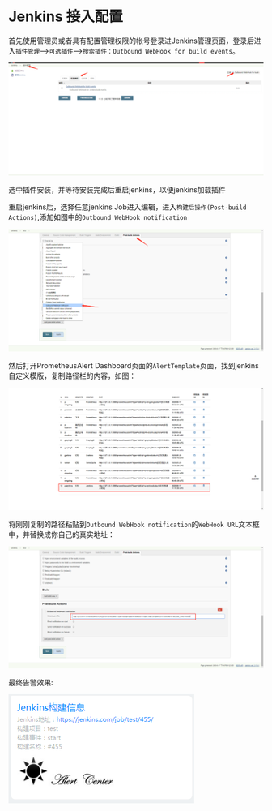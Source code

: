 # Jenkins 接入配置
 
首先使用管理员或者具有配置管理权限的帐号登录进Jenkins管理页面，登录后进入`插件管理`-->`可选插件`-->`搜索插件：Outbound WebHook for build events`。
 
![sonar1](../images/jenkins1.png)
 
选中插件安装，并等待安装完成后重启jenkins，以便jenkins加载插件

重启jenkins后，选择任意jenkins Job进入编辑，进入`构建后操作(Post-build Actions)`,添加如图中的`Outbound WebHook notification`
 
![sonar2](../images/jenkins2.png)

然后打开PrometheusAlert Dashboard页面的`AlertTemplate`页面，找到jenkins自定义模版，复制路径栏的内容，如图：

![sonar3](../images/jenkins4.png)

将刚刚复制的路径粘贴到`Outbound WebHook notification`的`WebHook URL`文本框中，并替换成你自己的真实地址：

![sonar3](../images/jenkins3.png)

最终告警效果:
 
![sonar3](../images/jenkins5.png)